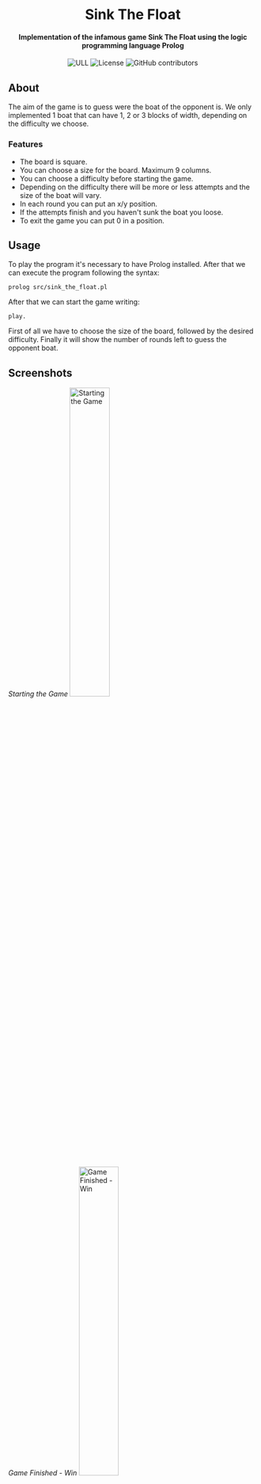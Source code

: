 <h1 align="center">Sink The Float</h1>
<h4 align="center">Implementation of the infamous game Sink The Float using the logic programming language Prolog</h4>

<p align="center">
  <img alt="ULL" src="https://img.shields.io/badge/University-La%20Laguna-%231954a6?style=flat-square" />  
  <img alt="License" src="https://img.shields.io/github/license/angeligareta/cheaper-travelling?style=flat-square" />
  <img alt="GitHub contributors" src="https://img.shields.io/github/contributors/angeligareta/cheaper-travelling?style=flat-square" />
</p>

## About
The aim of the game is to guess were the boat of the opponent is. 
We only implemented 1 boat that can have 1, 2 or 3 blocks of width, depending on the difficulty we choose.

### Features
* The board is square.
* You can choose a size for the board. Maximum 9 columns. 
* You can choose a difficulty before starting the game.
* Depending on the difficulty there will be more or less attempts and the size of the boat will vary.
* In each round you can put an x/y position.
* If the attempts finish and you haven't sunk the boat you loose.
* To exit the game you can put 0 in a position.

## Usage
To play the program it's necessary to have Prolog installed. After that we can execute the program following the syntax:
```
prolog src/sink_the_float.pl
```
After that we can start the game writing:
```
play.
```
First of all we have to choose the size of the board, followed by the desired difficulty. Finally it will show the number of rounds left to guess the opponent boat.

## Screenshots
*Starting the Game*
<img src="docs/screenshot-1.png" alt="Starting the Game" style="width: 40%;"/>

*Game Finished - Win*
<img src="docs/screenshot-2.png" alt="Game Finished - Win" style="width: 40%;"/>

*Game Finished - Loose*
<img src="docs/screenshot-3.png" alt="Game Finished - Loose" style="width: 40%;"/>

## Authors
- [Ángel Igareta](https://github.com/AngelIgareta)
- [Cristian Abrante Dorta](https://github.com/CristianAbrante)
